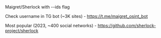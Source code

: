 
Maigret/Sherlock with --ids flag

Check username in TG bot (~3K sites) - https://t.me/maigret_osint_bot

Most popular (2023, ~400 social networks) - https://github.com/sherlock-project/sherlock


